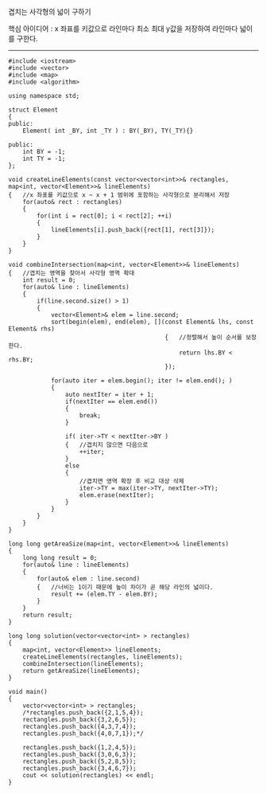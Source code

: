 겹치는 사각형의 넓이 구하기

핵심 아이디어 : x 좌표를 키값으로 라인마다 최소 최대 y값을 저장하여 라인마다 넓이를 구한다.

-------------------------------------------------------------------
	#include <iostream>
	#include <vector>
	#include <map>
	#include <algorithm>
	
	using namespace std;
	
	struct Element
	{	
	public:
		Element( int _BY, int _TY ) : BY(_BY), TY(_TY){}
		
	public:
		int BY = -1;
		int TY = -1;
	};
	
	void createLineElements(const vector<vector<int>>& rectangles, map<int, vector<Element>>& lineElements)
	{	//x 좌표를 키값으로 x ~ x + 1 범위에 포함하는 사각형으로 분리해서 저장
		for(auto& rect : rectangles)
		{
			for(int i = rect[0]; i < rect[2]; ++i)
			{	
				lineElements[i].push_back({rect[1], rect[3]});			
			}		
		}
	}
	
	void combineIntersection(map<int, vector<Element>>& lineElements)
	{	//겹치는 영역을 찾아서 사각형 영역 확대
		int result = 0;
		for(auto& line : lineElements)
		{
			if(line.second.size() > 1)
			{
				vector<Element>& elem = line.second;
				sort(begin(elem), end(elem), [](const Element& lhs, const Element& rhs)
												{	//정렬해서 높이 순서를 보장한다.
													return lhs.BY < rhs.BY;
												});
	
				for(auto iter = elem.begin(); iter != elem.end(); )
				{
					auto nextIter = iter + 1;
					if(nextIter == elem.end())
					{
						break;
					}
	
					if( iter->TY < nextIter->BY )
					{	//겹치지 않으면 다음으로
						++iter;					
					}
					else
					{
						//겹치면 영역 확장 후 비교 대상 삭제
						iter->TY = max(iter->TY, nextIter->TY);
						elem.erase(nextIter);
					}				
				}
			}		
		}
	}
	
	long long getAreaSize(map<int, vector<Element>>& lineElements)
	{
		long long result = 0;
		for(auto& line : lineElements)
		{
			for(auto& elem : line.second)
			{	//너비는 1이기 때문에 높이 차이가 곧 해당 라인의 넓이다.
				result += (elem.TY - elem.BY);
			}
		}
		return result;
	}
	
	long long solution(vector<vector<int> > rectangles)
	{
		map<int, vector<Element>> lineElements;
		createLineElements(rectangles, lineElements);
		combineIntersection(lineElements);
		return getAreaSize(lineElements);
	}
	
	void main()
	{		
		vector<vector<int> > rectangles;
		/*rectangles.push_back({2,1,5,4});
		rectangles.push_back({3,2,6,5});	
		rectangles.push_back({4,3,7,4});
		rectangles.push_back({4,0,7,1});*/
	
		rectangles.push_back({1,2,4,5});
		rectangles.push_back({3,0,6,3});
		rectangles.push_back({5,2,8,5});
		rectangles.push_back({3,4,6,7});
		cout << solution(rectangles) << endl;	
	}